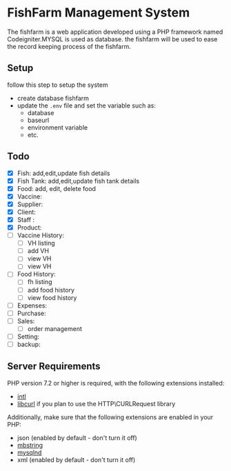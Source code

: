 # FishFarm Management System

The fishfarm is a web application developed using a PHP framework
named Codeigniter.MYSQL is used as database.
the fishfarm will be used to ease the record
keeping process of the fishfarm.

## Setup

follow this step to setup the system

- create database fishfarm
- update the `.env` file and set the variable such as:
  - database
  - baseurl
  - environment variable
  - etc.

## Todo

- [x] Fish: add,edit,update fish details
- [x] Fish Tank: add,edit,update fish tank details
- [x] Food: add, edit, delete food
- [x] Vaccine:
- [x] Supplier:
- [x] Client:
- [x] Staff :
- [x] Product:
- [ ] Vaccine History:
  - [ ] VH listing
  - [ ] add VH
  - [ ] view VH
  - [ ] view VH
- [ ] Food History:
  - [ ] fh listing
  - [ ] add food history
  - [ ] view food history
- [ ] Expenses:
- [ ] Purchase:
- [ ] Sales:
  - [ ] order management
- [ ] Setting:
- [ ] backup:

## Server Requirements

PHP version 7.2 or higher is required, with the following extensions installed:

- [intl](http://php.net/manual/en/intl.requirements.php)
- [libcurl](http://php.net/manual/en/curl.requirements.php) if you plan to use the HTTP\CURLRequest library

Additionally, make sure that the following extensions are enabled in your PHP:

- json (enabled by default - don't turn it off)
- [mbstring](http://php.net/manual/en/mbstring.installation.php)
- [mysqlnd](http://php.net/manual/en/mysqlnd.install.php)
- xml (enabled by default - don't turn it off)